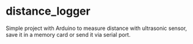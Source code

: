 # distance_logger
Simple project with Arduino to measure distance with ultrasonic sensor, save it in a memory card or send it via serial port.
